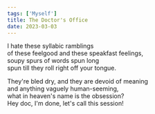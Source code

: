 ```yaml
---
tags: ['Myself']
title: The Doctor's Office
date: 2023-03-03
---
```


I hate these syllabic ramblings  
of these feelgood and these speakfast feelings,  
soupy spurs of words spun long  
spun till they roll right off your tongue.

They're bled dry, and they are devoid of meaning  
and anything vaguely human-seeming,  
what in heaven's name is the obsession?  
Hey doc, I'm done, let's call this session!
